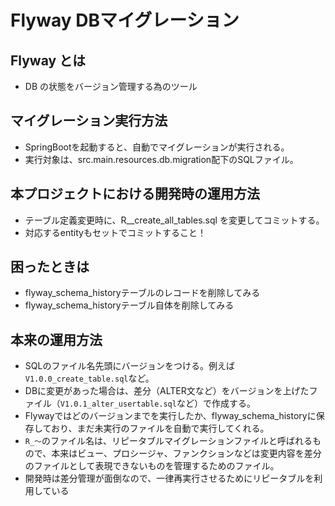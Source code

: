 # Flyway DBマイグレーション


## Flyway とは
- DB の状態をバージョン管理する為のツール


## マイグレーション実行方法
- SpringBootを起動すると、自動でマイグレーションが実行される。
- 実行対象は、src.main.resources.db.migration配下のSQLファイル。


## 本プロジェクトにおける開発時の運用方法
- テーブル定義変更時に、R__create_all_tables.sql を変更してコミットする。
- 対応するentityもセットでコミットすること！


## 困ったときは
- flyway_schema_historyテーブルのレコードを削除してみる
- flyway_schema_historyテーブル自体を削除してみる


## 本来の運用方法
- SQLのファイル名先頭にバージョンをつける。例えば`V1.0.0_create_table.sql`など。
- DBに変更があった場合は、差分（ALTER文など）をバージョンを上げたファイル（`V1.0.1_alter_usertable.sql`など）で作成する。
- Flywayではどのバージョンまでを実行したか、flyway_schema_historyに保存しており、まだ未実行のファイルを自動で実行してくれる。
- `R_～`のファイル名は、リピータブルマイグレーションファイルと呼ばれるもので、本来はビュー、プロシージャ、ファンクションなどは変更内容を差分のファイルとして表現できないものを管理するためのファイル。
- 開発時は差分管理が面倒なので、一律再実行させるためにリピータブルを利用している
